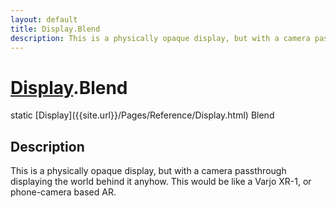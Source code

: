 ```yaml
---
layout: default
title: Display.Blend
description: This is a physically opaque display, but with a camera passthrough displaying the world behind it anyhow. This would be like a Varjo XR-1, or phone-camera based AR.
---
```

# [Display]({{site.url}}/Pages/Reference/Display.html).Blend

<div class='signature' markdown='1'>
static [Display]({{site.url}}/Pages/Reference/Display.html) Blend
</div>

## Description
This is a physically opaque display, but with a camera
passthrough displaying the world behind it anyhow. This would be
like a Varjo XR-1, or phone-camera based AR.

